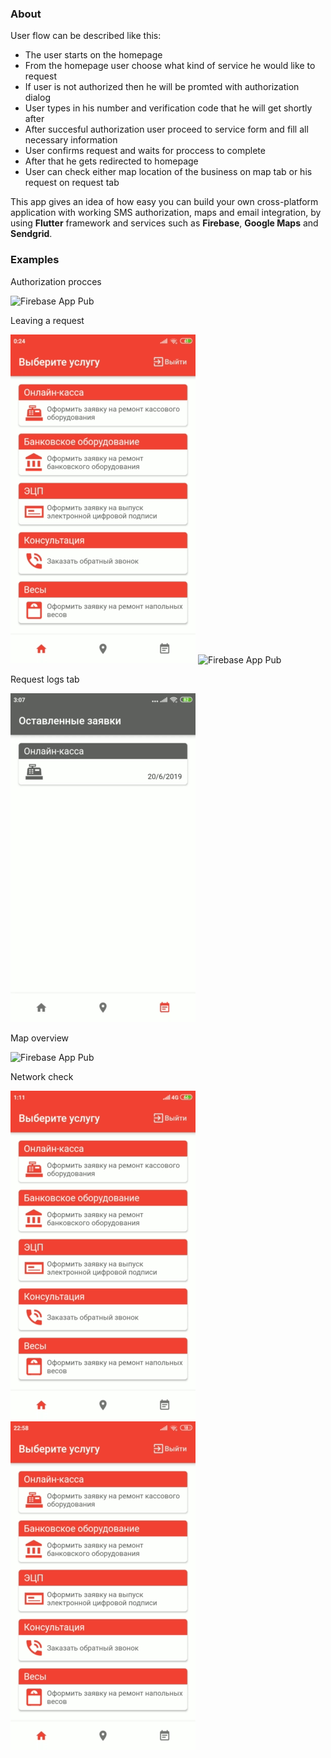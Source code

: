 ### About

User flow can be described like this:
+ The user starts on the homepage
+ From the homepage user choose what kind of service he would like to request
+ If user is not authorized then he will be promted with authorization dialog
+ User types in his number and verification code that he will get shortly after
+ After succesful authorization user proceed to service form and fill all necessary information
+ User confirms request and waits for proccess to complete
+ After that he gets redirected to homepage
+ User can check either map location of the business on map tab or his request on request tab 

This app gives an idea of how easy you can build your own cross-platform application with working SMS authorization, maps and email integration, by using **Flutter** framework and services such as **Firebase**, **Google Maps** and **Sendgrid**.

### Examples

Authorization procces

![Firebase App Pub](read-media/auth.gif)

Leaving a request

![Firebase App Pub](read-media/ticket1.gif)
![Firebase App Pub](read-media/ticket2.gif)

Request logs tab

![Firebase App Pub](read-media/saved_tickets.gif)

Map overview

![Firebase App Pub](read-media/map.gif)

Network check

![Firebase App Pub](read-media/network_check.gif)
![Firebase App Pub](read-media/network_check2.gif)
